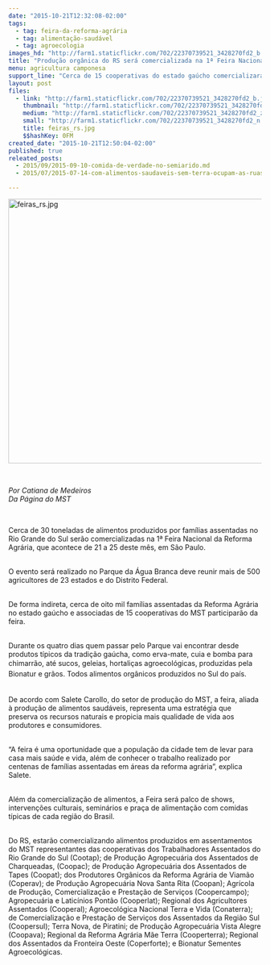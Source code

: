 ```yaml
---
date: "2015-10-21T12:32:08-02:00"
tags:
  - tag: feira-da-reforma-agrária
  - tag: alimentação-saudável
  - tag: agroecologia
images_hd: "http://farm1.staticflickr.com/702/22370739521_3428270fd2_b.jpg"
title: "Produção orgânica do RS será comercializada na 1ª Feira Nacional da Reforma Agrária, em SP"
menu: agricultura camponesa
support_line: "Cerca de 15 cooperativas do estado gaúcho comercializaram seus produtos durante os quatro dias de evento. "
layout: post
files:
  - link: "http://farm1.staticflickr.com/702/22370739521_3428270fd2_b.jpg"
    thumbnail: "http://farm1.staticflickr.com/702/22370739521_3428270fd2_t.jpg"
    medium: "http://farm1.staticflickr.com/702/22370739521_3428270fd2_z.jpg"
    small: "http://farm1.staticflickr.com/702/22370739521_3428270fd2_n.jpg"
    title: feiras_rs.jpg
    $$hashKey: 0FM
created_date: "2015-10-21T12:50:04-02:00"
published: true
releated_posts:
  - 2015/09/2015-09-10-comida-de-verdade-no-semiarido.md
  - 2015/07/2015-07-14-com-alimentos-saudaveis-sem-terra-ocupam-as-ruas-da-bahia.md

---
```

<p><img alt="feiras_rs.jpg" height="525" src="http://farm1.staticflickr.com/702/22370739521_3428270fd2_b.jpg" width="700" /></p>

<p>&nbsp;</p>

<p><em>Por Catiana de Medeiros<br />
Da P&aacute;gina do MST</em></p>

<p>&nbsp;</p>

<p>Cerca de 30 toneladas de alimentos produzidos por fam&iacute;lias assentadas no Rio Grande do Sul ser&atilde;o comercializadas na 1&ordf; Feira Nacional da Reforma Agr&aacute;ria, que acontece de 21 a 25 deste m&ecirc;s, em S&atilde;o Paulo.</p>

<p><br />
O evento ser&aacute; realizado no Parque da &Aacute;gua Branca&nbsp;deve reunir mais de 500 agricultores de 23 estados e do Distrito Federal.</p>

<p><br />
De forma indireta, cerca de oito&nbsp;mil fam&iacute;lias assentadas da Reforma Agr&aacute;ria no estado ga&uacute;cho e associadas de 15 cooperativas do MST participar&atilde;o da feira.</p>

<p><br />
Durante os quatro dias quem passar pelo Parque vai encontrar desde produtos t&iacute;picos da tradi&ccedil;&atilde;o ga&uacute;cha, como erva-mate, cuia e bomba para chimarr&atilde;o, at&eacute; sucos, geleias, <span style="line-height: 20.8px;">hortali&ccedil;as agroecol&oacute;gicas, produzidas pela Bionatur</span>&nbsp;e gr&atilde;os. Todos&nbsp;alimentos org&acirc;nicos produzidos no Sul do pa&iacute;s.</p>

<p><br />
De acordo com Salete Carollo, do setor de produ&ccedil;&atilde;o do MST, a feira, aliada &agrave; produ&ccedil;&atilde;o de alimentos saud&aacute;veis, representa uma estrat&eacute;gia que preserva os recursos naturais e propicia mais qualidade de vida aos produtores e consumidores.</p>

<p><br />
&ldquo;A feira &eacute; uma oportunidade que a popula&ccedil;&atilde;o da cidade tem de levar para casa mais sa&uacute;de e vida, al&eacute;m de conhecer o trabalho realizado por centenas de fam&iacute;lias assentadas em &aacute;reas da reforma agr&aacute;ria&rdquo;, explica Salete.</p>

<p><br />
Al&eacute;m da comercializa&ccedil;&atilde;o de alimentos, a Feira ser&aacute; palco de shows, interven&ccedil;&otilde;es culturais, semin&aacute;rios e pra&ccedil;a de alimenta&ccedil;&atilde;o com comidas t&iacute;picas de cada regi&atilde;o do Brasil.</p>

<p><br />
Do RS, estar&atilde;o comercializando alimentos produzidos em assentamentos do MST representantes das cooperativas dos Trabalhadores Assentados do Rio Grande do Sul (Cootap); de Produ&ccedil;&atilde;o Agropecu&aacute;ria dos Assentados de Charqueadas, (Coopac); de Produ&ccedil;&atilde;o Agropecu&aacute;ria dos Assentados de Tapes (Coopat); dos Produtores Org&acirc;nicos da Reforma Agr&aacute;ria de Viam&atilde;o (Coperav); de Produ&ccedil;&atilde;o Agropecu&aacute;ria Nova Santa Rita (Coopan); Agr&iacute;cola de Produ&ccedil;&atilde;o, Comercializa&ccedil;&atilde;o e Presta&ccedil;&atilde;o de Servi&ccedil;os (Coopercampo); Agropecu&aacute;ria e Latic&iacute;nios Pont&atilde;o (Cooperlat); Regional dos Agricultores Assentados (Cooperal); Agroecol&oacute;gica Nacional Terra e Vida (Conaterra); de Comercializa&ccedil;&atilde;o e Presta&ccedil;&atilde;o de Servi&ccedil;os dos Assentados da Regi&atilde;o Sul (Coopersul); Terra Nova, de Piratini; de Produ&ccedil;&atilde;o Agropecu&aacute;ria Vista Alegre (Coopava); Regional da Reforma Agr&aacute;ria M&atilde;e Terra (Cooperterra); Regional dos Assentados da Fronteira Oeste (Coperforte); e Bionatur Sementes Agroecol&oacute;gicas.</p>
